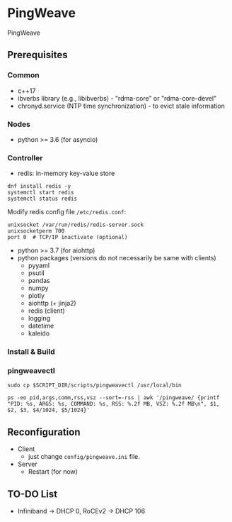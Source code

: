 # PingWeave
PingWeave

## Prerequisites

### Common
* c++17
* ibverbs library (e.g., libibverbs) - "rdma-core" or "rdma-core-devel"
* chronyd.service (NTP time synchronization) - to evict stale information 

### Nodes
* python >= 3.6 (for asyncio)

### Controller
* redis: in-memory key-value store
```
dnf install redis -y
systemctl start redis
systemctl status redis
```
Modify redis config file `/etc/redis.conf`:
```
unixsocket /var/run/redis/redis-server.sock
unixsocketperm 700
port 0  # TCP/IP inactivate (optional)
```

* python >= 3.7 (for aiohttp)
* python packages (versions do not necessarily be same with clients)
    * pyyaml
    * psutil
    * pandas
    * numpy
    * plotly
    * aiohttp (+ jinja2)
    * redis (client)
    * logging
    * datetime
    * kaleido

### Install & Build



### pingweavectl
```
sudo cp $SCRIPT_DIR/scripts/pingweavectl /usr/local/bin
```


```
ps -eo pid,args,comm,rss,vsz --sort=-rss | awk '/pingweave/ {printf "PID: %s, ARGS: %s, COMMAND: %s, RSS: %.2f MB, VSZ: %.2f MB\n", $1, $2, $3, $4/1024, $5/1024}'
```

## Reconfiguration

- Client 
    - just change `config/pingweave.ini` file.
- Server
    - Restart (for now)


## TO-DO List
* Infiniband -> DHCP 0, RoCEv2 -> DHCP 106